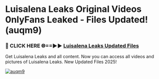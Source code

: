 # Luisalena Leaks Original Videos 0nlyFans Leaked - Files Updated! (auqm9)

<h3>🔴 CLICK HERE 🌐==►► <a href="https://tinyurl.com/2m67pmp6" rel="nofollow">Luisalena Leaks Updated Files</a></h3>

Get Luisalena Leaks and all content. Now you can access all videos and pictures of Luisalena Leaks. New Updated Files 2025!

[![auqm9](https://i.imgur.com/H4QAA4z.gif)](https://tinyurl.com/2m67pmp6)